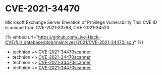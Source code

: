 # CVE-2021-34470

Microsoft Exchange Server Elevation of Privilege Vulnerability This CVE ID is unique from CVE-2021-33768, CVE-2021-34523.

{% embed url="https://github.com/Live-Hack-CVE/full_database/blob/main/cves/2021/CVE-2021-34470.json" %}


* technion ~> [CVE-2021-34470scanner](https://www.alice-snow.ru/2021/database/cve-2021-34470/cve-2021-34470scanner-technion)
* technion ~> [CVE-2021-34470scanner](https://www.alice-snow.ru/2021/database/cve-2021-34470/cve-2021-34470scanner-technion)
* technion ~> [CVE-2021-34470scanner](https://www.alice-snow.ru/2021/database/cve-2021-34470/cve-2021-34470scanner-technion)
* technion ~> [CVE-2021-34470scanner](https://www.alice-snow.ru/2021/database/cve-2021-34470/cve-2021-34470scanner-technion)
